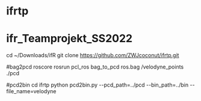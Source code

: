 # ifrtp
# ifr_Teamprojekt_SS2022
cd ~/Downloads/ifR
git clone https://github.com/ZWJcoconut/ifrtp.git

#bag2pcd
roscore
rosrun pcl_ros bag_to_pcd ros.bag /velodyne_points ./pcd

#pcd2bin
cd ifrtp
python pcd2bin.py --pcd_path=../pcd --bin_path=../bin --file_name=velodyne

